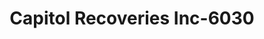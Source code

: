 ---
f_zip-code: 82001
f_state-code: WY
title: Capitol Recoveries Inc-6030
f_phone: 307-638-1865
f_city-only: Cheyenne
f_address: 3151 East Nationway Unit K9 Cheyenne
f_location-unique-id: '6030'
slug: capitol-recoveries-inc-6030
updated-on: '2024-05-30T13:46:58.046Z'
created-on: '2024-05-30T13:36:59.803Z'
published-on: '2024-05-30T13:54:32.469Z'
f_city-state: cms/city/cheyenne-wy.md
f_company: cms/company/capitol-recoveries-inc.md
f_state: cms/state/wyoming.md
layout: '[payday-loan].html'
tags: payday-loan
---